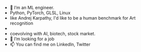 - 👀 I’m an ML engineer. 
- Python, PyTorch, GLSL, Linux
- like Andrej Karpathy, I'd like to be a human benchmark for Art recognition
- 
- coevolving with AI, biotech, stock market.
- 💞️ I’m looking for a job 
- 📫 You can find me on LinkedIn, Twitter
